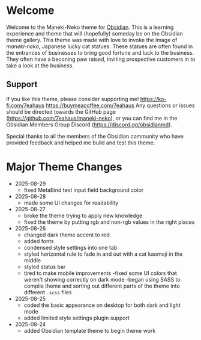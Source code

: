 # Welcome
Welcome to the Maneki-Neko theme for [Obsidian](https://obsidian.md). This is a learning experience and theme that will (hopefully) someday be on the Obsidian theme gallery.
This theme was made with love to invoke the image of *maneki-neko*, Japanese lucky cat statues. These statues are often found in the entrances of businesses to bring good fortune and luck to the business. They often have a beconing paw raised, inviting prospective customers in to take a look at the business.

## Support
If you like this theme, please consider supporting me!
https://ko-fi.com/7eahaus
https://buymeacoffee.com/7eahaus
Any questions or issues should be directed towards the GitHub page (https://github.com/7eahaus/maneki-neko), or you can find me in the Obsidian Members Group Discord (https://discord.gg/obsidianmd). 

Special thanks to all the members of the Obsidian community who have provided feedback and helped me build and test this theme.

# Major Theme Changes
- 2025-08-29
  - fixed MetaBind text input field background color
- 2025-08-28
  - made some UI changes for readability
- 2025-08-27
  - broke the theme trying to apply new knowledge
  - fixed the theme by putting rgb and non-rgb values in the right places
- 2025-08-26
  - changed dark theme accent to red
  - added fonts
  - condensed style settings into one tab
  - styled horizontal rule to fade in and out with a cat kaomoji in the middle
  - styled status bar
  - tired to make mobile improvements
    -fixed some UI colors that weren't showing correctly on dark mode
  -began using SASS to compile theme and sorting out different parts of the theme into different `.scss` files
- 2025-08-25
  - coded the basic appearance on desktop for both dark and light mode
  - added limited style settings plugin support
- 2025-08-24
  - added Obsidian template theme to begin theme work